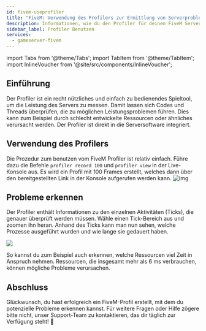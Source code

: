 ```yaml
---
id: fivem-useprofiler
title: "FiveM: Verwendung des Profilers zur Ermittlung von Serverproblemen"
description: Informationen, wie du den Profiler für deinen FiveM Server on ZAP-Hosting zur Problemidentifizierung benutzt und interpretierst - ZAP-Hosting.com Dokumentation
sidebar_label: Profiler Benutzen
services:
  - gameserver-fivem
---
```


import Tabs from '@theme/Tabs';
import TabItem from '@theme/TabItem';
import InlineVoucher from '@site/src/components/InlineVoucher';


## Einführung

Der Profiler ist ein recht nützliches und einfach zu bedienendes Spieltool, um die Leistung des Servers zu messen. Damit lassen sich Codes und Threads überprüfen, die zu möglichen Leistungsproblemen führen. Dies kann zum Beispiel durch schlecht entwickelte Ressourcen oder ähnliches verursacht werden. Der Profiler ist direkt in die Serversoftware integriert. 

<InlineVoucher />

## Verwendung des Profilers
Die Prozedur zum benutzen vom FiveM Profiler ist relativ einfach. Führe dazu die Befehle `profiler record 100` und `profiler view` in der Live-Konsole aus. Es wird ein Profil mit 100 Frames erstellt, welches dann über den bereitgestellten Link in der Konsole aufgerufen werden kann. ![img](https://screensaver01.zap-hosting.com/index.php/s/ZGFEaFFmgyKn8PK/preview)

 


## Probleme erkennen
Der Profiler enthält Informationen zu den einzelnen Aktivitäten (Ticks), die genauer überprüft werden müssen. Wähle einen Tick-Bereich aus und zoomen ihn heran. Anhand des Ticks kann man nun sehen, welche Prozesse ausgeführt wurden und wie lange sie gedauert haben. 

![](https://screensaver01.zap-hosting.com/index.php/s/6BJozz7abRSHSj5/preview)

So kannst du zum Beispiel auch erkennen, welche Ressourcen viel Zeit in Anspruch nehmen. Ressourcen, die insgesamt mehr als 6 ms verbrauchen, können mögliche Probleme verursachen.



## Abschluss

Glückwunsch, du hast erfolgreich ein FiveM-Profil erstellt, mit dem du potenzielle Probleme erkennen kannst. Für weitere Fragen oder Hilfe zögere bitte nicht, unser Support-Team zu kontaktieren, das dir täglich zur Verfügung steht! 🙂

